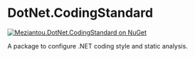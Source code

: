# DotNet.CodingStandard

[![Meziantou.DotNet.CodingStandard on NuGet](https://img.shields.io/nuget/v/Meziantou.DotNet.CodingStandard.svg)](https://www.nuget.org/packages/Meziantou.DotNet.CodingStandard/)

A package to configure .NET coding style and static analysis.
